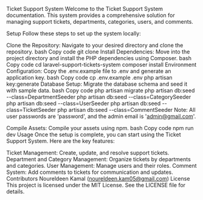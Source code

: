 Ticket Support System
Welcome to the Ticket Support System documentation. This system provides a comprehensive solution for managing support tickets, departments, categories, users, and comments.

Setup
Follow these steps to set up the system locally:

Clone the Repository: Navigate to your desired directory and clone the repository.
bash
Copy code
git clone <repository-url>
Install Dependencies: Move into the project directory and install the PHP dependencies using Composer.
bash
Copy code
cd laravel-support-tickets-system
composer install
Environment Configuration: Copy the .env.example file to .env and generate an application key.
bash
Copy code
cp .env.example .env
php artisan key:generate
Database Setup: Migrate the database schema and seed it with sample data.
bash
Copy code
php artisan migrate
php artisan db:seed --class=DepartmentSeeder
php artisan db:seed --class=CategorySeeder
php artisan db:seed --class=UserSeeder
php artisan db:seed --class=TicketSeeder
php artisan db:seed --class=CommentSeeder
Note: All user passwords are 'password', and the admin email is 'admin@gmail.com'.

Compile Assets: Compile your assets using npm.
bash
Copy code
npm run dev
Usage
Once the setup is complete, you can start using the Ticket Support System. Here are the key features:

Ticket Management: Create, update, and resolve support tickets.
Department and Category Management: Organize tickets by departments and categories.
User Management: Manage users and their roles.
Comment System: Add comments to tickets for communication and updates.
Contributors
Noureldeen Kamal (noureldeen.kam05@gmail.com)
License
This project is licensed under the MIT License. See the LICENSE file for details.

